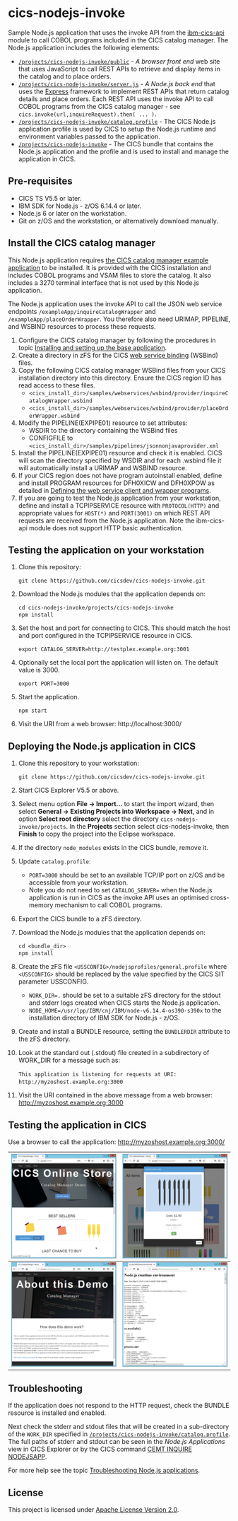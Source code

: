 # cics-nodejs-invoke
Sample Node.js application that uses the invoke API from the [ibm-cics-api](https://www.npmjs.com/package/ibm-cics-api) module to call COBOL programs included in the CICS catalog manager. The Node.js application includes the following elements:
* [`/projects/cics-nodejs-invoke/public`](/projects/cics-nodejs-invoke/public) - *A browser front end* web site that uses JavaScript to call REST APIs to retrieve and display items in the catalog and to place orders.
* [`/projects/cics-nodejs-invoke/server.js`](/projects/cics-nodejs-invoke/server.js) - *A Node.js back end* that uses the [Express](https://expressjs.com/) framework to implement REST APIs that return catalog details and place orders. Each REST API uses the invoke API to call COBOL programs from the CICS catalog manager - see `cics.invoke(url,inquireRequest).then( ... )`.
* [`/projects/cics-nodejs-invoke/catalog.profile`](/projects/cics-nodejs-invoke/catalog.profile) - The CICS Node.js application profile is used by CICS to setup the Node.js runtime and environment  variables passed to the application.
* [`/projects/cics-nodejs-invoke`](/projects/cics-nodejs-invoke) - The CICS bundle that contains the Node.js application and the profile and is used to install and manage the application in CICS.

## Pre-requisites
* CICS TS V5.5 or later.
* IBM SDK for Node.js - z/OS 6.14.4 or later.
* Node.js 6 or later on the workstation.
* Git on z/OS and the workstation, or alternatively download manually.

## Install the CICS catalog manager
This Node.js application requires [the CICS catalog manager example application](https://www.ibm.com/support/knowledgecenter/en/SSGMCP_5.5.0/reference/samples/web-services/dfhxa_t100.html) to be installed. It is provided with the CICS installation and includes COBOL programs and VSAM files to store the catalog. It also includes a 3270 terminal interface that is not used by this Node.js application.

The Node.js application uses the invoke API to call the JSON web service endpoints `/exampleApp/inquireCatalogWrapper` and `/exampleApp/placeOrderWrapper`. You therefore also need URIMAP, PIPELINE, and WSBIND resources to process these requests. 

1. Configure the CICS catalog manager by following the procedures in topic [Installing and setting up the base application](https://www.ibm.com/support/knowledgecenter/en/SSGMCP_5.5.0/reference/samples/web-services/dfhxa_t230.html).
1. Create a directory in zFS for the CICS [web service binding](https://www.ibm.com/support/knowledgecenter/en/SSGMCP_5.5.0/fundamentals/web-services/dfhws_wsbind.html) (WSBind) files.
1. Copy the following CICS catalog manager WSBind files from your CICS installation directory into this directory. Ensure the CICS region ID has read access to these files.
   * `<cics_install_dir>/samples/webservices/wsbind/provider/inquireCatalogWrapper.wsbind`
   * `<cics_install_dir>/samples/webservices/wsbind/provider/placeOrderWrapper.wsbind`
1. Modify the PIPELINE(EXPIPE01) resource to set attributes:
   * WSDIR to the directory containing the WSBind files
   * CONFIGFILE to `<cics_install_dir>/samples/pipelines/jsonnonjavaprovider.xml`
1. Install the PIPELINE(EXPIPE01) resource and check it is enabled. CICS will scan the directory specified by WSDIR and for each .wsbind file it will automatically install a URIMAP and WSBIND resource.
1. If your CICS region does not have program autoinstall enabled, define and install PROGRAM resources for DFH0XICW and DFH0XPOW as detailed in [Defining the web service client and wrapper programs](https://www.ibm.com/support/knowledgecenter/en/SSGMCP_5.5.0/reference/samples/web-services/dfhxa_t121.html).
1. If you are going to test the Node.js application from your workstation, define and install a TCPIPSERVICE resource with `PROTOCOL(HTTP)` and appropriate values for `HOST(*)` and `PORT(3001)` on which REST API requests are received from the Node.js application. Note the ibm-cics-api module does not support HTTP basic authentication.

## Testing the application on your workstation
1. Clone this repository:
   ```
   git clone https://github.com/cicsdev/cics-nodejs-invoke.git
   ```
1. Download the Node.js modules that the application depends on:
   ```
   cd cics-nodejs-invoke/projects/cics-nodejs-invoke
   npm install
   ```
1. Set the host and port for connecting to CICS. This should match the host and port configured in the TCPIPSERVICE resource in CICS.
   ```
   export CATALOG_SERVER=http://testplex.example.org:3001
   ```
1. Optionally set the local port the application will listen on. The default value is 3000.
   ```
   export PORT=3000
   ```
1. Start the application.
   ```
   npm start
   ```
1. Visit the URI from a web browser: http://localhost:3000/

## Deploying the Node.js application in CICS
1. Clone this repository to your workstation:
   ```
   git clone https://github.com/cicsdev/cics-nodejs-invoke.git
   ```
1. Start CICS Explorer V5.5 or above.
1. Select menu option **File → Import...** to start the import wizard, then select **General → Existing Projects into Workspace → Next**, and in option **Select root directory** select the directory `cics-nodejs-invoke/projects`. In the **Projects** section select cics-nodejs-invoke, then **Finish** to copy the project into the Eclipse workspace.
1. If the directory `node_modules` exists in the CICS bundle, remove it.
1. Update `catalog.profile`:
   * `PORT=3000` should be set to an available TCP/IP port on z/OS and be accessible from your workstation.
   * Note you do not need to set `CATALOG_SERVER=` when the Node.js application is run in CICS as the invoke API uses an optimised cross-memory mechanism to call COBOL programs.
1. Export the CICS bundle to a zFS directory.
1. Download the Node.js modules that the application depends on:
   ```
   cd <bundle_dir>
   npm install
   ```
1. Create the zFS file `<USSCONFIG>/nodejsprofiles/general.profile` where `<USSCONFIG>` should be replaced by the value specified by the CICS SIT parameter USSCONFIG.
   * `WORK_DIR=.` should be set to a suitable zFS directory for the stdout and stderr logs created when CICS starts the Node.js application.
   * `NODE_HOME=/usr/lpp/IBM/cnj/IBM/node-v6.14.4-os390-s390x` to the installation directory of IBM SDK for Node.js - z/OS.

1. Create and install a BUNDLE resource, setting the `BUNDLERDIR` attribute to the zFS directory.
1. Look at the standard out (.stdout) file created in a subdirectory of WORK_DIR for a message such as:

   `This application is listening for requests at URI: http://myzoshost.example.org:3000`
1. Visit the URI contained in the above message from a web browser: http://myzoshost.example.org:3000

## Testing the application in CICS
Use a browser to call the application: http://myzoshost.example.org:3000/

| [![CICS Online Store](/images/store.png "CICS Online Store")](/images/store.png) | [![Order item](/images/order.png "Order item")](/images/order.png) |
| ------------ | --- |
| [![About this demo](/images/about.png "About this demo")](/images/about.png) | [![Node.js runtime environment](/images/environment.png "Node.js runtime environment")](/images/environment.png) |

## Troubleshooting
If the application does not respond to the HTTP request, check the BUNDLE resource is installed and enabled.

Next check the stderr and stdout files that will be created in a sub-directory of the `WORK_DIR` specified in [`/projects/cics-nodejs-invoke/catalog.profile`](/projects/cics-nodejs-invoke/catalog.profile). The full paths of stderr and stdout can be seen in the *Node.js Applications* view in CICS Explorer or by the CICS command [CEMT INQUIRE NODEJSAPP](https://www.ibm.com/support/knowledgecenter/en/SSGMCP_5.5.0/reference/transactions/cemt-inquirenodejsapp.html).

For more help see the topic [Troubleshooting Node.js applications](https://www.ibm.com/support/knowledgecenter/en/SSGMCP_5.5.0/troubleshooting/node/node-troubleshooting.html).

## License
This project is licensed under [Apache License Version 2.0](LICENSE).
